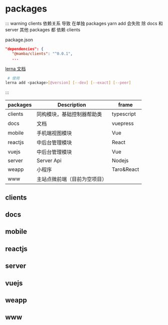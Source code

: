 # packages 
::: warning clients 依赖关系 导致 在单独 packages yarn add 会失败
除 docs 和 server 其他 packages 都 依赖 clients

 package.json
 ```json
 "dependencies": {
    "@mamba/clients": "^0.0.1",
    ...
```
[lerna 文档](https://github.com/lerna/lerna/tree/main/commands/add#readme)
```bash
 # 使用
lerna add <package>[@version] [--dev] [--exact] [--peer]
```
:::

| packages | Description                  | frame      |
| -------- | ---------------------------- | ---------- |
| clients  | 同构模块，基础控制器帮助类   | typescript |
| docs     | 文档                         | vuepress   |
| mobile   | 手机端视图模块               | Vue        |
| reactjs  | 中后台管理模块               | React      |
| vuejs    | 中后台管理模块               | Vue        |
| server   | Server Api                   | Nodejs     |
| weapp    | 小程序                       | Taro&React |
| www      | 主站点微前端（目前为空项目） |

 ## clients    
   
 ## docs      
 ## mobile    
   
 ## reactjs   
   
 ## server    
   
 ## vuejs     
   
 ## weapp     
   
 ## www       
   
